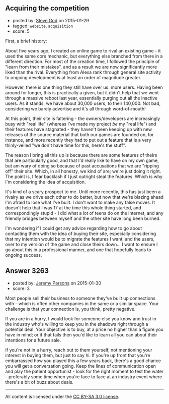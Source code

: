 ## Acquiring the competition

- posted by: [Steve God](https://stackexchange.com/users/5703398/steve-god) on 2015-01-29
- tagged: `website`, `acquisition`
- score: 5

<p>First, a brief history:</p>

<p>About five years ago, I created an online game to rival an existing game - it used the same core mechanic, but everything else branched from there in a different direction. For most of the creation time, I followed the principle of "learn from their mistakes", and as a result we are now significantly more liked than the rival. Everything from Alexa rank through general site activity to ongoing development is at least an order of magnitude greater.</p>

<p>However, there is one thing they still have over us: more users. Having been around for longer, this is practically a given, but it didn't help that we went through a massive reboot last year, essentially purging out all the inactive users. As it stands, we have about 30,000 users, to their 140,000. Not bad, considering we barely advertise and it's all through word-of-mouth!</p>

<p>At this point, their site is faltering - the owners/developers are increasingly busy with "real life" (whereas I've made my project <em>be</em> my "real life") and their features have stagnated - they haven't been keeping up with new releases of the source material that both our games are founded on, for instance, and more recently they had to put out a feature that is a very thinly-veiled "we don't have time for this, here's the stuff".</p>

<p>The reason I bring all this up is because there are some features of theirs that are particularly good, and that I'd really like to have on my own game, but am wary of doing so because of past accusations that we are "ripping off" their site. Which, in all honesty, we kind of are; we're just doing it right. The point is, I fear backlash if I just outright steal the features. Which is why I'm considering the idea of acquisition.</p>

<p>It's kind of a scary prospect to me. Until more recently, this has just been a rivalry as we drive each other to do better, but now that we're blazing ahead I'm afraid to lose what I've built. I don't want to make any false moves. It doesn't help that I was 17 at the time this whole thing started, and correspondingly stupid - I did what a lot of teens do on the internet, and any friendly bridges between myself and the other site have long been burned.</p>

<p>I'm wondering if I could get any advice regarding how to go about contacting them with the idea of buying their site, especially considering that my intention would be to migrate the features I want, and the users, over to my version of the game and close theirs down... I want to ensure I go about this in a professional manner, and one that hopefully leads to ongoing success.</p>



## Answer 3263

- posted by: [Jeremy Parsons](https://stackexchange.com/users/497810/jeremy-parsons) on 2015-01-30
- score: 3

<p>Most people sell their business to someone they've built up connections with - which is often other companies in the same or a similar space. Your challenge is that your connection is, you think, pretty negative.</p>

<p>If you are in a hurry, I would look for someone else you know and trust in the industry who's willing to keep you in the shadows right through a potential deal. Your objective is to buy, at a price no higher than a figure you have in mind; or if that fails then you'd like to learn all you can about their intentions for a future sale.</p>

<p>If you're not in a hurry, reach out to them yourself, not mentioning your interest in buying them, but just to say hi. If you're up front that you're embarrassed how you played this a few years back, there's a good chance you will get a conversation going. Keep the lines of communication open and play the patient opportunist - look for the right moment to test the water - preferably some time when you're face to face at an industry event where there's a bit of buzz about deals.</p>




---

All content is licensed under the [CC BY-SA 3.0 license](https://creativecommons.org/licenses/by-sa/3.0/).
